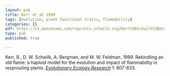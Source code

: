 ```yaml
---
layout: pub
title: Kerr et al 1999
tags: [evolution, plant functional traits, flammability]
categories: []
pdf: https://s3.amazonaws.com/reprints.schwilk.org/Kerr%2BSchwilk%2Betal-1999.pdf
type: pub
published: true

---
```


Kerr, B., D. W. Schwilk, A. Bergman, and M. W. Feldman. 1999. Rekindling an old flame: a haploid model for the evolution and impact of flammability in resprouting plants.  [*Evolutionary Ecology Research*](http://www.evolutionary-ecology.com) 1: 807-833.
